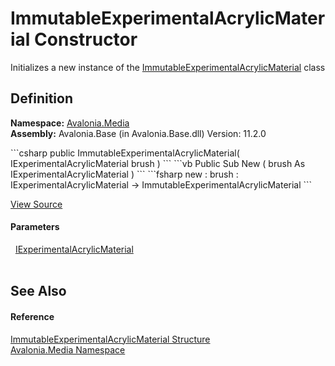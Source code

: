# ImmutableExperimentalAcrylicMaterial Constructor


Initializes a new instance of the <a href="T_Avalonia_Media_ImmutableExperimentalAcrylicMaterial">ImmutableExperimentalAcrylicMaterial</a> class



## Definition
**Namespace:** <a href="N_Avalonia_Media">Avalonia.Media</a>  
**Assembly:** Avalonia.Base (in Avalonia.Base.dll) Version: 11.2.0

<Tabs groupId="api-code-preview">
<TabItem value="csharp" label="C#">
```csharp
public ImmutableExperimentalAcrylicMaterial(
	IExperimentalAcrylicMaterial brush
)
```
</TabItem>
<TabItem value="vb" label="VB">
```vb
Public Sub New ( 
	brush As IExperimentalAcrylicMaterial
)
```
</TabItem>
<TabItem value="fsharp" label="F#">
```fsharp
new : 
        brush : IExperimentalAcrylicMaterial -> ImmutableExperimentalAcrylicMaterial
```
</TabItem>
</Tabs>



<a href="https://github.com/AvaloniaUI/Avalonia/tree/master/src/Avalonia.Base/Media/ImmutableExperimentalAcrylicMaterial.cs#L9" title="View the source code">View Source</a>



#### Parameters
<dl><dt>  <a href="T_Avalonia_Media_IExperimentalAcrylicMaterial">IExperimentalAcrylicMaterial</a></dt><dd> </dd></dl>

## See Also


#### Reference
<a href="T_Avalonia_Media_ImmutableExperimentalAcrylicMaterial">ImmutableExperimentalAcrylicMaterial Structure</a>  
<a href="N_Avalonia_Media">Avalonia.Media Namespace</a>  

